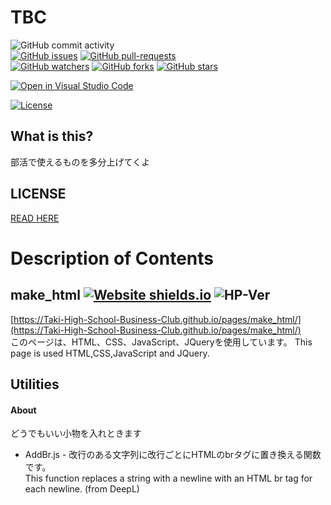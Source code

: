 # TBC
![GitHub commit activity](https://img.shields.io/github/commit-activity/w/Taki-High-School-Business-Club/pages)  
[![GitHub issues](https://img.shields.io/github/issues/coko-go/TBC.svg)](https://GitHub.com/Taki-High-School-Business-Club/pages/issues/)
[![GitHub pull-requests](https://img.shields.io/github/issues-pr/coko-go/TBC.svg)](https://GitHub.com/Taki-High-School-Business-Club/pages/pulls/)  
[![GitHub watchers](https://img.shields.io/github/watchers/coko-go/TBC.svg?style=social&label=Watch&maxAge=2592000)](https://GitHub.com/coko-go/TBC/watchers/)
[![GitHub forks](https://img.shields.io/github/forks/coko-go/TBC.svg?style=social&label=Fork&maxAge=2592000)](https://GitHub.com/Taki-High-School-Business-Club/pages/network/)
[![GitHub stars](https://img.shields.io/github/stars/coko-go/TBC.svg?style=social&label=Star&maxAge=2592000)](https://GitHub.com/Taki-High-School-Business-Club/pages/stargazers/)  

[![Open in Visual Studio Code](https://vscode.dev/github/badges/open-in-vscode.svg)](https://open.vscode.dev/Taki-High-School-Business-Club/pages)

[![License](https://img.shields.io/badge/license-MIT-green)](https://github.com/Taki-High-School-Business-Club/pages/blob/main/LICENSE)

## What is this?
部活で使えるものを多分上げてくよ
## LICENSE
[READ HERE](https://github.com/Taki-High-School-Business-Club/pages/blob/main/LICENSE)
##
# Description of Contents
## make_html   [![Website shields.io](https://img.shields.io/website-up-down-green-red/http/shields.io.svg)](https://Taki-High-School-Business-Club.github.io/pages/make_html/) ![HP-Ver](https://img.shields.io/badge/ver-2.3.6-success) 
[https://Taki-High-School-Business-Club.github.io/pages/make_html/](https://Taki-High-School-Business-Club.github.io/pages/make_html/)  
このページは、HTML、CSS、JavaScript、JQueryを使用しています。 This page is used HTML,CSS,JavaScript and JQuery. 
## Utilities
#### About
どうでもいい小物を入れときます
* AddBr.js - 改行のある文字列に改行ごとにHTMLのbrタグに置き換える関数です。   
This function replaces a string with a newline with an HTML br tag for each newline. (from DeepL)

